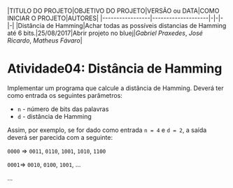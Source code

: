 |TITULO DO PROJETO|OBJETIVO DO PROJETO|VERSÃO ou DATA|COMO INICIAR O PROJETO|AUTORES|
|-----------------|--------------------|-|-|-|-|
|Distância de Hamming|Achar todas as possíveis distancias de Hamming até 6 bits.|25/08/2017|Abrir projeto no bluej|*Gabriel Praxedes*, *José Ricardo*, *Matheus Fávaro*|

# Atividade04: Distância de Hamming

Implementar um programa que calcule a distância de Hamming. Deverá ter como entrada os seguintes parâmetros:

   - ```n``` - número de bits das palavras
   - ```d``` - distância de Hamming

Assim, por exemplo, se for dado como entrada ```n = 4``` e ```d = 2```, a saída deverá ser parecida com a seguinte:

```0000``` => ```0011```, ```0110```, ```1001```, ```1010```, ```1100```

```0001```=> ```0010```, ```0100```, ```1001```, ...

...

